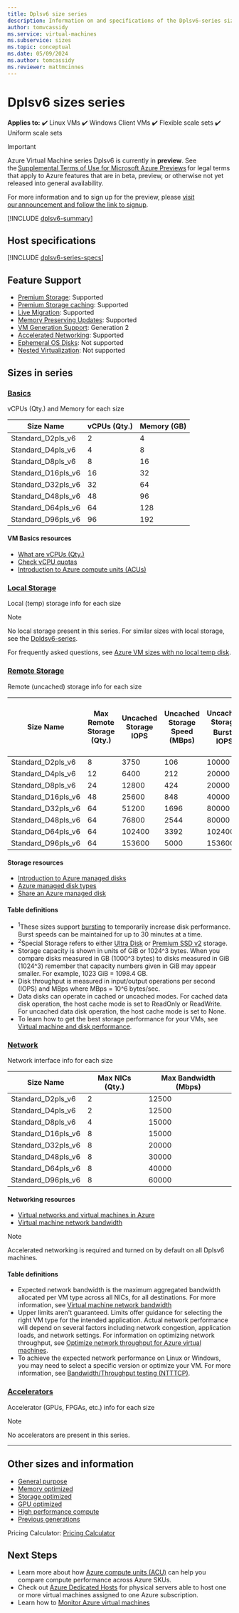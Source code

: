 ```yaml
---
title: Dplsv6 size series
description: Information on and specifications of the Dplsv6-series sizes
author: tomvcassidy
ms.service: virtual-machines
ms.subservice: sizes
ms.topic: conceptual
ms.date: 05/09/2024
ms.author: tomcassidy
ms.reviewer: mattmcinnes
---
```


# Dplsv6 sizes series

**Applies to:** :heavy_check_mark: Linux VMs :heavy_check_mark: Windows Client VMs :heavy_check_mark: Flexible scale sets :heavy_check_mark: Uniform scale sets

> [!IMPORTANT]
> Azure Virtual Machine series Dplsv6 is currently in **preview**. See the [Supplemental Terms of Use for Microsoft Azure Previews](https://azure.microsoft.com/support/legal/preview-supplemental-terms/) for legal terms that apply to Azure features that are in beta, preview, or otherwise not yet released into general availability.
>
> For more information and to sign up for the preview, please [visit our announcement and follow the link to signup](https://aka.ms/Cobalt100-VM-Preview-Signup).

[!INCLUDE [dplsv6-summary](./includes/dplsv6-series-summary.md)]

## Host specifications
[!INCLUDE [dplsv6-series-specs](./includes/dplsv6-series-specs.md)]

## Feature Support
- [Premium Storage](../../premium-storage-performance.md): Supported 
- [Premium Storage caching](../../premium-storage-performance.md): Supported 
- [Live Migration](../../maintenance-and-updates.md): Supported 
- [Memory Preserving Updates](../../maintenance-and-updates.md): Supported 
- [VM Generation Support](../../generation-2.md): Generation 2 
- [Accelerated Networking](../../../virtual-network/create-vm-accelerated-networking-cli.md): Supported 
- [Ephemeral OS Disks](../../ephemeral-os-disks.md): Not supported
- [Nested Virtualization](/virtualization/hyper-v-on-windows/user-guide/nested-virtualization): Not supported

## Sizes in series

### [Basics](#tab/sizebasic)

vCPUs (Qty.) and Memory for each size

| Size Name | vCPUs (Qty.) | Memory (GB) |
| --- | --- | --- |
| Standard_D2pls_v6 | 2 | 4 |
| Standard_D4pls_v6 | 4 | 8 |
| Standard_D8pls_v6 | 8 | 16 |
| Standard_D16pls_v6 | 16 | 32 |
| Standard_D32pls_v6 | 32 | 64 |
| Standard_D48pls_v6 | 48 | 96 |
| Standard_D64pls_v6 | 64 | 128 |
| Standard_D96pls_v6 | 96 | 192 |

#### VM Basics resources
- [What are vCPUs (Qty.)](../../../virtual-machines/managed-disks-overview.md)
- [Check vCPU quotas](../../../virtual-machines/quotas.md)
- [Introduction to Azure compute units (ACUs)](../../../virtual-machines/acu.md)

### [Local Storage](#tab/sizestoragelocal)

Local (temp) storage info for each size

> [!NOTE]
> No local storage present in this series. For similar sizes with local storage, see the [Dpldsv6-series](./dpldsv6-series.md).
>
> For frequently asked questions, see [Azure VM sizes with no local temp disk](../../azure-vms-no-temp-disk.yml).

### [Remote Storage](#tab/sizestorageremote)

Remote (uncached) storage info for each size

| Size Name | Max Remote Storage (Qty.) | Uncached Storage IOPS | Uncached Storage Speed (MBps) | Uncached Storage Burst<sup>1</sup> IOPS | Uncached Storage Burst<sup>1</sup> Speed (MBps) | Uncached Special<sup>2</sup> Storage IOPS | Uncached Special<sup>2</sup> Storage Speed (MBps) | Uncached Burst<sup>1</sup> Special<sup>2</sup> Storage IOPS | Uncached Burst<sup>1</sup> Special Storage Speed (MBps) |
| --- | --- | --- | --- | --- | --- | --- | --- | --- | --- |
| Standard_D2pls_v6 | 8 | 3750 | 106 | 10000 | 1250 | 4163 | 124 | 11100 | 1463 |
| Standard_D4pls_v6 | 12 | 6400 | 212 | 20000 | 1250 | 8333 | 248 | 26040 | 1463 |
| Standard_D8pls_v6 | 24 | 12800 | 424 | 20000 | 1250 | 16666 | 496 | 26040 | 1463 |
| Standard_D16pls_v6 | 48 | 25600 | 848 | 40000 | 1250 | 33331 | 992 | 52080 | 1463 |
| Standard_D32pls_v6 | 64 | 51200 | 1696 | 80000 | 2000 | 66662 | 1984 | 104160 | 2340 |
| Standard_D48pls_v6 | 64 | 76800 | 2544 | 80000 | 3000 | 99994 | 2976 | 104160 | 3510 |
| Standard_D64pls_v6 | 64 | 102400 | 3392 | 102400 | 3392 | 133325 | 3969 | 133325 | 4680 |
| Standard_D96pls_v6 | 64 | 153600 | 5000 | 153600 | 5000 | 199987 | 5850 | 199987 | 5953 |

#### Storage resources
- [Introduction to Azure managed disks](../../../virtual-machines/managed-disks-overview.md)
- [Azure managed disk types](../../../virtual-machines/disks-types.md)
- [Share an Azure managed disk](../../../virtual-machines/disks-shared.md)

#### Table definitions
- <sup>1</sup>These sizes support [bursting](../../disk-bursting.md) to temporarily increase disk performance. Burst speeds can be maintained for up to 30 minutes at a time.
- <sup>2</sup>Special Storage refers to either [Ultra Disk](../../../virtual-machines/disks-enable-ultra-ssd.md) or [Premium SSD v2](../../../virtual-machines/disks-deploy-premium-v2.md) storage.
- Storage capacity is shown in units of GiB or 1024^3 bytes. When you compare disks measured in GB (1000^3 bytes) to disks measured in GiB (1024^3) remember that capacity numbers given in GiB may appear smaller. For example, 1023 GiB = 1098.4 GB.
- Disk throughput is measured in input/output operations per second (IOPS) and MBps where MBps = 10^6 bytes/sec.
- Data disks can operate in cached or uncached modes. For cached data disk operation, the host cache mode is set to ReadOnly or ReadWrite. For uncached data disk operation, the host cache mode is set to None.
- To learn how to get the best storage performance for your VMs, see [Virtual machine and disk performance](../../../virtual-machines/disks-performance.md).

### [Network](#tab/sizenetwork)

Network interface info for each size

| Size Name | Max NICs (Qty.) | Max Bandwidth (Mbps) |
| --- | --- | --- |
| Standard_D2pls_v6 | 2 | 12500 |
| Standard_D4pls_v6 | 2 | 12500 |
| Standard_D8pls_v6 | 4 | 15000 |
| Standard_D16pls_v6 | 8 | 15000 |
| Standard_D32pls_v6 | 8 | 20000 |
| Standard_D48pls_v6 | 8 | 30000 |
| Standard_D64pls_v6 | 8 | 40000 |
| Standard_D96pls_v6 | 8 | 60000 |

#### Networking resources
- [Virtual networks and virtual machines in Azure](../../../virtual-network/network-overview.md)
- [Virtual machine network bandwidth](../../../virtual-network/virtual-machine-network-throughput.md)

> [!NOTE]
> Accelerated networking is required and turned on by default on all Dplsv6 machines.

#### Table definitions
- Expected network bandwidth is the maximum aggregated bandwidth allocated per VM type across all NICs, for all destinations. For more information, see [Virtual machine network bandwidth](../../../virtual-network/virtual-machine-network-throughput.md)
- Upper limits aren't guaranteed. Limits offer guidance for selecting the right VM type for the intended application. Actual network performance will depend on several factors including network congestion, application loads, and network settings. For information on optimizing network throughput, see [Optimize network throughput for Azure virtual machines](../../../virtual-network/virtual-network-optimize-network-bandwidth.md). 
-  To achieve the expected network performance on Linux or Windows, you may need to select a specific version or optimize your VM. For more information, see [Bandwidth/Throughput testing (NTTTCP)](../../../virtual-network/virtual-network-bandwidth-testing.md).

### [Accelerators](#tab/sizeaccelerators)

Accelerator (GPUs, FPGAs, etc.) info for each size

> [!NOTE]
> No accelerators are present in this series.

---

## Other sizes and information

- [General purpose](../../sizes-general.md)
- [Memory optimized](../../sizes-memory.md)
- [Storage optimized](../../sizes-storage.md)
- [GPU optimized](../../sizes-gpu.md)
- [High performance compute](../../sizes-hpc.md)
- [Previous generations](../../sizes-previous-gen.md)

Pricing Calculator: [Pricing Calculator](https://azure.microsoft.com/pricing/calculator/)

## Next Steps
- Learn more about how [Azure compute units (ACU)](../../../virtual-machines/acu.md) can help you compare compute performance across Azure SKUs.
- Check out [Azure Dedicated Hosts](../../../virtual-machines/dedicated-hosts.md) for physical servers able to host one or more virtual machines assigned to one Azure subscription.
- Learn how to [Monitor Azure virtual machines](../../../virtual-machines/monitor-vm.md)
